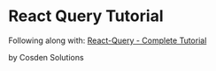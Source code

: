 # React Query Tutorial

Following along with: [React-Query - Complete Tutorial](https://www.youtube.com/watch?v=8K1N3fE-cDs)

by Cosden Solutions

